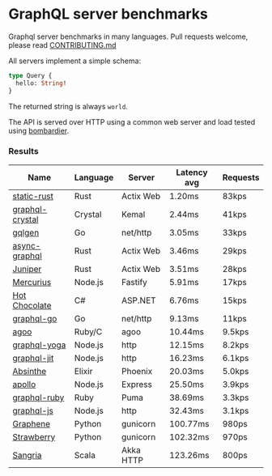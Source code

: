 <!-- README.md is generated from README.ecr, do not edit -->

# GraphQL server benchmarks

Graphql server benchmarks in many languages. Pull requests welcome, please read [CONTRIBUTING.md](CONTRIBUTING.md)

All servers implement a simple schema:

```graphql
type Query {
  hello: String!
}
```

The returned string is always `world`.

The API is served over HTTP using a common web server and load tested using [bombardier](https://github.com/codesenberg/bombardier).

### Results

| Name                          | Language      | Server          | Latency avg      | Requests      |
| ----------------------------  | ------------- | --------------- | ---------------- | ------------- |
| [static-rust](https://actix.rs/) | Rust | Actix Web | 1.20ms | 83kps |
| [graphql-crystal](https://github.com/graphql-crystal/graphql) | Crystal | Kemal | 2.44ms | 41kps |
| [gqlgen](https://github.com/99designs/gqlgen) | Go | net/http | 3.05ms | 33kps |
| [async-graphql](https://github.com/async-graphql/async-graphql) | Rust | Actix Web | 3.46ms | 29kps |
| [Juniper](https://github.com/graphql-rust/juniper) | Rust | Actix Web | 3.51ms | 28kps |
| [Mercurius](https://github.com/mercurius-js/mercurius) | Node.js | Fastify | 5.91ms | 17kps |
| [Hot Chocolate](https://github.com/ChilliCream/hotchocolate) | C# | ASP.NET | 6.76ms | 15kps |
| [graphql-go](https://github.com/graphql-go/graphql) | Go | net/http | 9.13ms | 11kps |
| [agoo](https://github.com/ohler55/agoo) | Ruby/C | agoo | 10.44ms | 9.5kps |
| [graphql-yoga](https://github.com/dotansimha/graphql-yoga) | Node.js | http | 12.15ms | 8.2kps |
| [graphql-jit](https://github.com/zalando-incubator/graphql-jit) | Node.js | http | 16.23ms | 6.1kps |
| [Absinthe](https://github.com/absinthe-graphql/absinthe) | Elixir | Phoenix | 20.03ms | 5.0kps |
| [apollo](https://github.com/apollographql/apollo-server) | Node.js | Express | 25.50ms | 3.9kps |
| [graphql-ruby](https://github.com/rmosolgo/graphql-ruby) | Ruby | Puma | 38.69ms | 3.3kps |
| [graphql-js](https://github.com/graphql/graphql-js) | Node.js | http | 32.43ms | 3.1kps |
| [Graphene](https://github.com/graphql-python/graphene) | Python | gunicorn | 100.77ms | 980ps |
| [Strawberry](https://github.com/strawberry-graphql/strawberry) | Python | gunicorn | 102.32ms | 970ps |
| [Sangria](https://github.com/sangria-graphql/sangria) | Scala | Akka HTTP | 123.26ms | 800ps |
